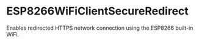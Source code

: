 # ESP8266WiFiClientSecureRedirect
Enables redirected HTTPS network connection using the ESP8266 built-in WiFi.
